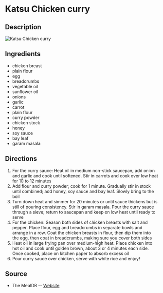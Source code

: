 # Katsu Chicken curry

## Description
![Katsu Chicken curry](https://www.themealdb.com/images/media/meals/vwrpps1503068729.jpg "Katsu Chicken curry")

## Ingredients
- chicken breast
- plain flour
- egg
- breadcrumbs
- vegetable oil
- sunflower oil
- onions
- garlic
- carrot
- plain flour
- curry powder
- chicken stock
- honey
- soy sauce
- bay leaf
- garam masala

## Directions
1. For the curry sauce: Heat oil in medium non-stick saucepan, add onion and garlic and cook until softened. Stir in carrots and cook over low heat for 10 to 12 minutes
2. Add flour and curry powder; cook for 1 minute. Gradually stir in stock until combined; add honey, soy sauce and bay leaf. Slowly bring to the boil
3. Turn down heat and simmer for 20 minutes or until sauce thickens but is still of pouring consistency. Stir in garam masala. Pour the curry sauce through a sieve; return to saucepan and keep on low heat until ready to serve
4. For the chicken: Season both sides of chicken breasts with salt and pepper. Place flour, egg and breadcrumbs in separate bowls and arrange in a row. Coat the chicken breasts in flour, then dip them into the egg, then coat in breadcrumbs, making sure you cover both sides
5. Heat oil in large frying pan over medium-high heat. Place chicken into hot oil and cook until golden brown, about 3 or 4 minutes each side. Once cooked, place on kitchen paper to absorb excess oil
6. Pour curry sauce over chicken, serve with white rice and enjoy!

## Source

- The MealDB -- [Website](https://themealdb.com)
